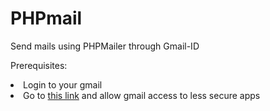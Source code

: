 # PHPmail
Send mails using PHPMailer through Gmail-ID 

Prerequisites:

<li>Login to your gmail
<li>Go to <a href="https://www.google.com/settings/u/1/security/lesssecureapps">this link</a> and allow gmail access to less secure apps
